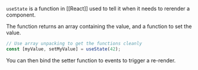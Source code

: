 `useState` is a function in [[React]] used to tell it when it needs to rerender a component.

The function returns an array containing the value, and a function to set the value.

```jsx
// Use array unpacking to get the functions cleanly
const [myValue, setMyValue] = useState(42);
```

You can then bind the setter function to events to trigger a re-render.